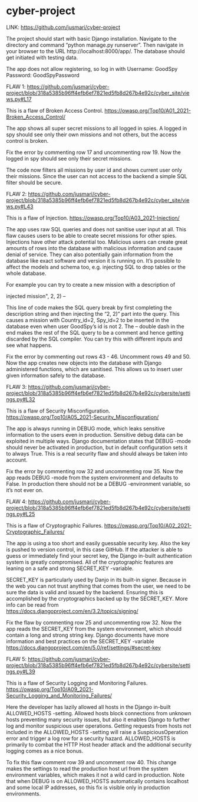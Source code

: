 # cyber-project

LINK: https://github.com/jusmari/cyber-project

The project should start with basic Django installation. Navigate to the directory and command “python manage.py runserver”. Then navigate in your browser to the URL http://localhost:8000/app/. The database should get initiated with testing data.

The app does not allow registering, so log in with
Username: GoodSpy
Password: GoodSpyPassword

FLAW 1:
https://github.com/jusmari/cyber-project/blob/318a5385b96ff4efb6ef7821ed5fb8d267b4e92c/cyber_site/views.py#L17

This is a flaw of Broken Access Control. https://owasp.org/Top10/A01_2021-Broken_Access_Control/

The app shows all super secret missions to all logged in spies. A logged in spy should see only their own missions and not others, but the access control is broken.

Fix the error by commenting row 17 and uncommenting row 19. Now the logged in spy should see only their secret missions.

The code now filters all missions by user id and shows current user only their missions. Since the user can not access to the backend a simple SQL filter should be secure.

FLAW 2:
https://github.com/jusmari/cyber-project/blob/318a5385b96ff4efb6ef7821ed5fb8d267b4e92c/cyber_site/views.py#L43

This is a flaw of Injection.
https://owasp.org/Top10/A03_2021-Injection/

The app uses raw SQL queries and does not sanitise user input at all. This flaw causes users to be able to create secret missions for other spies. Injections have other attack potential too. Malicious users can create great amounts of rows into the database with malicious information and cause denial of service. They can also potentially gain information from the database like exact software and version it is running on. It’s possible to affect the models and schema too, e.g. injecting SQL to drop tables or the whole database.

For example you can try to create a new mission with a description of

injected mission", 2, 2) –

This line of code makes the SQL query break by first completing the description string and then injecting the “2, 2)” part into the query. This causes a mission with Country_id=2, Spy_id=2 to be inserted in the database even when user GoodSpy’s id is not 2. The – double dash in the end makes the rest of the SQL query to be a comment and hence getting discarded by the SQL compiler. You can try this with different inputs and see what happens.

Fix the error by commenting out rows 43 - 46. Uncomment rows 49 and 50. Now the app creates new objects into the database with Django administered functions, which are sanitised. This allows us to insert user given information safely to the database.

FLAW 3:
https://github.com/jusmari/cyber-project/blob/318a5385b96ff4efb6ef7821ed5fb8d267b4e92c/cybersite/settings.py#L32

This is a flaw of Security Misconfiguration.
https://owasp.org/Top10/A05_2021-Security_Misconfiguration/

The app is always running in DEBUG mode, which leaks sensitive information to the users even in production. Sensitive debug data can be exploited in multiple ways. Django documentation states that DEBUG -mode should never be activated in production, but in default configuration sets it to always True. This is a real security flaw and should always be taken into account.

Fix the error by commenting row 32 and uncommenting row 35. Now the app reads DEBUG -mode from the system environment and defaults to False. In production there should not be a DEBUG -environment variable, so it’s not ever on.

FLAW 4:
https://github.com/jusmari/cyber-project/blob/318a5385b96ff4efb6ef7821ed5fb8d267b4e92c/cybersite/settings.py#L25

This is a flaw of Cryptographic Failures.
https://owasp.org/Top10/A02_2021-Cryptographic_Failures/

The app is using a too short and easily guessable security key. Also the key is pushed to version control, in this case GitHub. If the attacker is able to guess or immediately find your secret key, the Django in-built authentication system is greatly compromised. All of the cryptographic features are leaning on a safe and strong SECRET_KEY -variable.

SECRET_KEY is particularly used by Danjo in its built-in signer. Because in the web you can not trust anything that comes from the user, we need to be sure the data is valid and issued by the backend. Ensuring this is accomplished by the cryptographics backed up by the SECRET_KEY. More info can be read from https://docs.djangoproject.com/en/3.2/topics/signing/

Fix the flaw by commenting row 25 and uncommenting row 32. Now the app reads the SECRET_KEY from the system environment, which should contain a long and strong string key. Django documents have more information and best practices on the SECRET_KEY -variable https://docs.djangoproject.com/en/5.0/ref/settings/#secret-key

FLAW 5:
https://github.com/jusmari/cyber-project/blob/318a5385b96ff4efb6ef7821ed5fb8d267b4e92c/cybersite/settings.py#L39

This is a flaw of Security Logging and Monitoring Failures.
https://owasp.org/Top10/A09_2021-Security_Logging_and_Monitoring_Failures/

Here the developer has lazily allowed all hosts in the Django in-built ALLOWED_HOSTS -setting. Allowed hosts block connections from unknown hosts preventing many security issues, but also it enables Django to further log and monitor suspicious user operations. Getting requests from hosts not included in the ALLOWED_HOSTS -setting will raise a SuspiciousOperation error and trigger a log row for a security hazard. ALLOWED_HOSTS is primarily to combat the HTTP Host header attack and the additional security logging comes as a nice bonus.

To fix this flaw comment row 39 and uncomment row 40. This change makes the settings to read the production host url from the system environment variables, which makes it not a wild card in production. Note that when DEBUG is on ALLOWED_HOSTS automatically contains localhost and some local IP addresses, so this fix is visible only in production environments.
